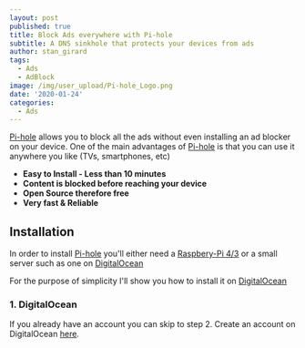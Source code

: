 ```yaml
---
layout: post
published: true
title: Block Ads everywhere with Pi-hole
subtitle: A DNS sinkhole that protects your devices from ads
author: stan_girard
tags:
  - Ads
  - AdBlock
image: /img/user_upload/Pi-hole_Logo.png
date: '2020-01-24'
categories:
  - Ads
---
```

[Pi-hole](https://pi-hole.net/) allows you to block all the ads without even installing an ad blocker on your device. 
One of the main advantages of [Pi-hole](https://pi-hole.net/) is that you can use it anywhere you like (TVs, smartphones, etc)

- **Easy to Install - Less than 10 minutes**
- **Content is blocked before reaching your device**
- **Open Source therefore free**
- **Very fast & Reliable**

## Installation

In order to install [Pi-hole](https://pi-hole.net/) you'll either need a [Raspbery-Pi 4/3](https://amzn.to/38InYI1) or a small server such as one on [DigitalOcean](https://m.do.co/c/f9dca2b1ecc8)

For the purpose of simplicity I'll show you how to install it on [DigitalOcean](https://m.do.co/c/f9dca2b1ecc8)

### 1. DigitalOcean

If you already have an account you can skip to step 2.
Create an account on DigitalOcean [here](https://m.do.co/c/f9dca2b1ecc8).
